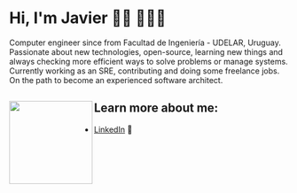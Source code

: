 # Hi, I'm Javier 👋🏾 👩🏾‍💻
Computer engineer since from Facultad de Ingeniería - UDELAR, Uruguay. 
Passionate about new technologies, open-source, learning new things and always checking more efficient ways to solve problems or manage systems. 
Currently working as an SRE, contributing and doing some freelance jobs. On the path to become an experienced software architect.


## Learn more about me: <img align="left" width="150" height="150" src="https://github.com/jastabilesandbox/jastabilesandbox/blob/main/static/hello.gif?raw=true"></a>
- <a href="https://www.linkedin.com/in/javierstabile/">LinkedIn</a> 💼
